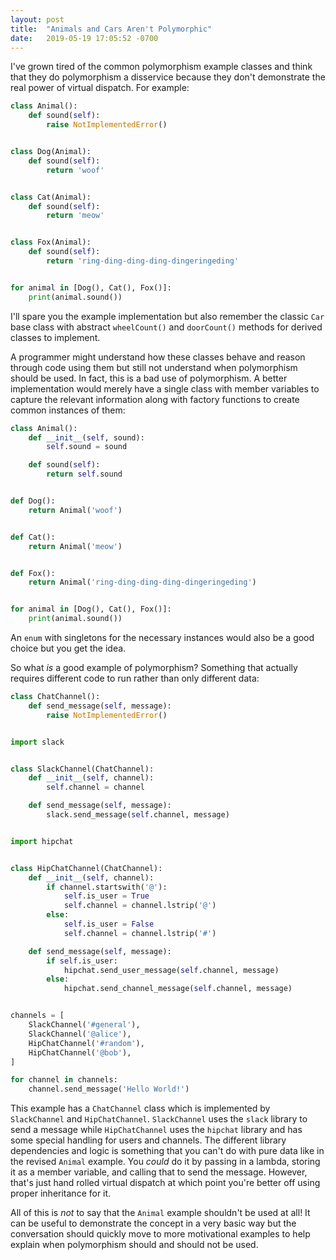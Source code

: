 ```yaml
---
layout: post
title:  "Animals and Cars Aren't Polymorphic"
date:   2019-05-19 17:05:52 -0700
---
```


I've grown tired of the common polymorphism example classes and think that they do polymorphism a disservice because they don't demonstrate the real power of virtual dispatch.
For example:

```python
class Animal():
    def sound(self):
        raise NotImplementedError()


class Dog(Animal):
    def sound(self):
        return 'woof'


class Cat(Animal):
    def sound(self):
        return 'meow'


class Fox(Animal):
    def sound(self):
        return 'ring-ding-ding-ding-dingeringeding'


for animal in [Dog(), Cat(), Fox()]:
    print(animal.sound())
```

I'll spare you the example implementation but also remember the classic `Car` base class with abstract `wheelCount()` and `doorCount()` methods for derived classes to implement.

A programmer might understand how these classes behave and reason through code using them but still not understand when polymorphism should be used.
In fact, this is a bad use of polymorphism.
A better implementation would merely have a single class with member variables to capture the relevant information along with factory functions to create common instances of them:

```python
class Animal():
    def __init__(self, sound):
        self.sound = sound

    def sound(self):
        return self.sound


def Dog():
    return Animal('woof')


def Cat():
    return Animal('meow')


def Fox():
    return Animal('ring-ding-ding-ding-dingeringeding')


for animal in [Dog(), Cat(), Fox()]:
    print(animal.sound())
```

An `enum` with singletons for the necessary instances would also be a good choice but you get the idea.

So what _is_ a good example of polymorphism?
Something that actually requires different code to run rather than only different data:

```python
class ChatChannel():
    def send_message(self, message):
        raise NotImplementedError()


import slack


class SlackChannel(ChatChannel):
    def __init__(self, channel):
        self.channel = channel

    def send_message(self, message):
        slack.send_message(self.channel, message)


import hipchat


class HipChatChannel(ChatChannel):
    def __init__(self, channel):
        if channel.startswith('@'):
            self.is_user = True
            self.channel = channel.lstrip('@')
        else:
            self.is_user = False
            self.channel = channel.lstrip('#')

    def send_message(self, message):
        if self.is_user:
            hipchat.send_user_message(self.channel, message)
        else:
            hipchat.send_channel_message(self.channel, message)


channels = [
    SlackChannel('#general'),
    SlackChannel('@alice'),
    HipChatChannel('#random'),
    HipChatChannel('@bob'),
]

for channel in channels:
    channel.send_message('Hello World!')
```

This example has a `ChatChannel` class which is implemented by `SlackChannel` and `HipChatChannel`.
`SlackChannel` uses the `slack` library to send a message while `HipChatChannel` uses the `hipchat` library and has some special handling for users and channels.
The different library dependencies and logic is something that you can't do with pure data like in the revised `Animal` example.
You _could_ do it by passing in a lambda, storing it as a member variable, and calling that to send the message.
However, that's just hand rolled virtual dispatch at which point you're better off using proper inheritance for it.

All of this is _not_ to say that the `Animal` example shouldn't be used at all!
It can be useful to demonstrate the concept in a very basic way but the conversation should quickly move to more motivational examples to help explain when polymorphism should and should not be used.
